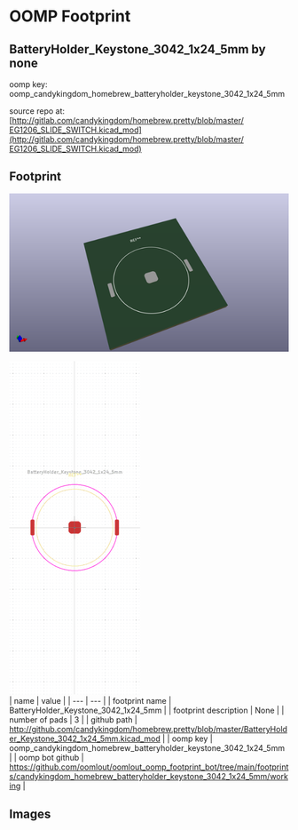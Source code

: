 # OOMP Footprint  
## BatteryHolder_Keystone_3042_1x24_5mm  by none  
  
oomp key: oomp_candykingdom_homebrew_batteryholder_keystone_3042_1x24_5mm  
  
source repo at: [http://gitlab.com/candykingdom/homebrew.pretty/blob/master/‎EG1206‎_SLIDE_SWITCH.kicad_mod](http://gitlab.com/candykingdom/homebrew.pretty/blob/master/‎EG1206‎_SLIDE_SWITCH.kicad_mod)  
## Footprint  
  
[![working_kicad_pcb_3d.png](working_kicad_pcb_3d_600.png)](working_kicad_pcb_3d.png)  
  
[![working.png](working_600.png)](working.png)  
| name | value | 
| --- | --- | 
| footprint name | BatteryHolder_Keystone_3042_1x24_5mm | 
| footprint description | None | 
| number of pads | 3 | 
| github path | http://github.com/candykingdom/homebrew.pretty/blob/master/BatteryHolder_Keystone_3042_1x24_5mm.kicad_mod | 
| oomp key | oomp_candykingdom_homebrew_batteryholder_keystone_3042_1x24_5mm | 
| oomp bot github | https://github.com/oomlout/oomlout_oomp_footprint_bot/tree/main/footprints/candykingdom_homebrew_batteryholder_keystone_3042_1x24_5mm/working | 
## Images  
